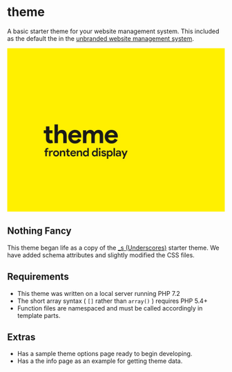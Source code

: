 # theme

A basic starter theme for your website management system. This included as the default the in the [unbranded website management system](https://github.com/ControlledChaos/unbranded-wms).

![theme screenshot](https://raw.githubusercontent.com/ControlledChaos/unbranded-theme/master/screenshot.jpg)

## Nothing Fancy

This theme began life as a copy of the [_s (Underscores)](https://underscores.me/) starter theme. We have added schema attributes and slightly modified the CSS files.

## Requirements

* This theme was written on a local server running PHP 7.2
* The short array syntax ( `[]` rather than `array()` ) requires PHP 5.4+
* Function files are namespaced and must be called accordingly in template parts.

## Extras

* Has a sample theme options page ready to begin developing.
* Has a the info page as an example for getting theme data.
